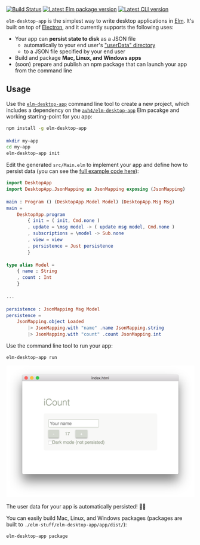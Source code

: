 [![Build Status](https://travis-ci.org/avh4/elm-desktop-app.svg?branch=master)](https://travis-ci.org/avh4/elm-desktop-app)
[![Latest Elm package version](https://img.shields.io/elm-package/v/avh4/elm-desktop-app.svg?label=elm)][elm-package]
[![Latest CLI version](https://img.shields.io/npm/v/elm-desktop-app.svg)][npm-package]


`elm-desktop-app` is the simplest way to write desktop applications in [Elm].
It's built on top of [Electron], and it currently supports the following uses:

- Your app can **persist state to disk** as a JSON file
  - automatically to your end user's ["userData" directory](https://electronjs.org/docs/api/app#appgetpathname)
  - to a JSON file specified by your end user
- Build and package **Mac, Linux, and Windows apps**
- (soon) prepare and publish an npm package that can launch your app from the command line


[Elm]: https://elm-lang.org/
[Electron]: https://electronjs.org/
[elm-package]: https://package.elm-lang.org/packages/avh4/elm-desktop-app/latest/
[npm-package]: https://www.npmjs.com/package/elm-desktop-app


## Usage

Use the [`elm-desktop-app`][npm-package] command line tool to create a new project, which includes a dependency on the [`avh4/elm-desktop-app`][elm-package] Elm pacakge and working starting-point for you app:

```sh
npm install -g elm-desktop-app

mkdir my-app
cd my-app
elm-desktop-app init
```

Edit the generated `src/Main.elm` to implement your app and define how to persist data (you can see the [full example code here](https://github.com/avh4/elm-desktop-app/tree/master/example)):

```elm
import DesktopApp
import DesktopApp.JsonMapping as JsonMapping exposing (JsonMapping)

main : Program () (DesktopApp.Model Model) (DesktopApp.Msg Msg)
main =
    DesktopApp.program
        { init = ( init, Cmd.none )
        , update = \msg model -> ( update msg model, Cmd.none )
        , subscriptions = \model -> Sub.none
        , view = view
        , persistence = Just persistence
        }
        
type alias Model =
    { name : String
    , count : Int
    }
    
...
    
persistence : JsonMapping Msg Model
persistence =
    JsonMapping.object Loaded
        |> JsonMapping.with "name" .name JsonMapping.string
        |> JsonMapping.with "count" .count JsonMapping.int
```

Use the command line tool to run your app:

```sh
elm-desktop-app run
```

![Screenshot of the running example app](screenshot.png)

The user data for your app is automatically persisted! 💾🎉

You can easily build Mac, Linux, and Windows packages (packages are built to `./elm-stuff/elm-desktop-app/app/dist/`):

```sh
elm-desktop-app package
```
